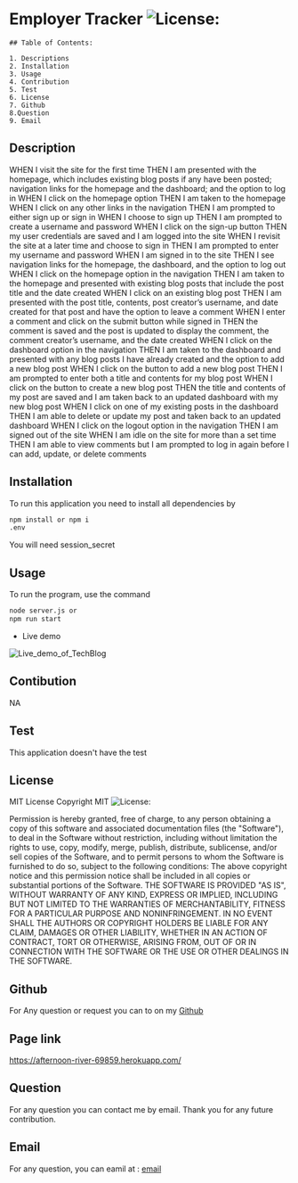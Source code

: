 # Employer Tracker ![License:](https://img.shields.io/badge/License-MIT-yellow.svg)

    ## Table of Contents:

    1. Descriptions
    2. Installation
    3. Usage
    4. Contribution
    5. Test
    6. License
    7. Github
    8.Question
    9. Email

## Description

WHEN I visit the site for the first time
THEN I am presented with the homepage, which includes existing blog posts if any have been posted; navigation links for the homepage and the dashboard; and the option to log in
WHEN I click on the homepage option
THEN I am taken to the homepage
WHEN I click on any other links in the navigation
THEN I am prompted to either sign up or sign in
WHEN I choose to sign up
THEN I am prompted to create a username and password
WHEN I click on the sign-up button
THEN my user credentials are saved and I am logged into the site
WHEN I revisit the site at a later time and choose to sign in
THEN I am prompted to enter my username and password
WHEN I am signed in to the site
THEN I see navigation links for the homepage, the dashboard, and the option to log out
WHEN I click on the homepage option in the navigation
THEN I am taken to the homepage and presented with existing blog posts that include the post title and the date created
WHEN I click on an existing blog post
THEN I am presented with the post title, contents, post creator’s username, and date created for that post and have the option to leave a comment
WHEN I enter a comment and click on the submit button while signed in
THEN the comment is saved and the post is updated to display the comment, the comment creator’s username, and the date created
WHEN I click on the dashboard option in the navigation
THEN I am taken to the dashboard and presented with any blog posts I have already created and the option to add a new blog post
WHEN I click on the button to add a new blog post
THEN I am prompted to enter both a title and contents for my blog post
WHEN I click on the button to create a new blog post
THEN the title and contents of my post are saved and I am taken back to an updated dashboard with my new blog post
WHEN I click on one of my existing posts in the dashboard
THEN I am able to delete or update my post and taken back to an updated dashboard
WHEN I click on the logout option in the navigation
THEN I am signed out of the site
WHEN I am idle on the site for more than a set time
THEN I am able to view comments but I am prompted to log in again before I can add, update, or delete comments

## Installation

To run this application you need to install all dependencies by

```sh
npm install or npm i
.env
```

You will need session_secret

## Usage

To run the program, use the command

```sh
node server.js or
npm run start
```

- Live demo

![Live_demo_of_TechBlog](./Assets/live_demo_tech_blog.gif)

## Contibution

NA

## Test

This application doesn't have the test

## License

MIT License
Copyright MIT ![License:](https://img.shields.io/badge/License-MIT-yellow.svg)

Permission is hereby granted, free of charge, to any person obtaining a copy of this software and associated documentation files (the "Software"), to deal in the Software without restriction, including without limitation the rights to use, copy, modify, merge, publish, distribute, sublicense, and/or sell copies of the Software, and to permit persons to whom the Software is furnished to do so, subject to the following conditions:
The above copyright notice and this permission notice shall be included in all copies or substantial portions of the Software.
THE SOFTWARE IS PROVIDED "AS IS", WITHOUT WARRANTY OF ANY KIND, EXPRESS OR IMPLIED, INCLUDING BUT NOT LIMITED TO THE WARRANTIES OF MERCHANTABILITY, FITNESS FOR A PARTICULAR PURPOSE AND NONINFRINGEMENT. IN NO EVENT SHALL THE AUTHORS OR COPYRIGHT HOLDERS BE LIABLE FOR ANY CLAIM, DAMAGES OR OTHER LIABILITY, WHETHER IN AN ACTION OF CONTRACT, TORT OR OTHERWISE, ARISING FROM, OUT OF OR IN CONNECTION WITH THE SOFTWARE OR THE USE OR OTHER DEALINGS IN THE SOFTWARE.

## Github

For Any question or request you can to on my [Github](https://github.com/Abou2022)

## Page link

https://afternoon-river-69859.herokuapp.com/

## Question

For any question you can contact me by email. Thank you for any future contribution.

## Email

For any question, you can eamil at :
[email](mailto:syllabakary2002@gmail.com)

